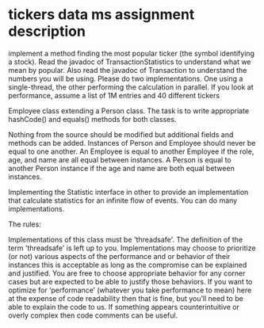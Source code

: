 # tickers data ms assignment description



implement a method finding the most popular ticker (the symbol identifying a stock).
Read the javadoc of TransactionStatistics to understand what we mean by popular. Also read the javadoc of Transaction to understand the numbers you will be using.
Please do two implementations. One using a single-thread, the other performing the calculation in parallel. If you look at performance, assume a list of 1M entries and 40 different tickers



Employee class extending a Person class. The task is to write appropriate hashCode() and equals() methods for both classes.

Nothing from the source should be modified but additional fields and methods can be added.
Instances of Person and Employee should never be equal to one another.
An Employee is equal to another Employee if the role, age, and name are all equal between
instances.
A Person is equal to another Person instance if the age and name are both equal between
instances.


Implementing the Statistic interface in other to provide an implementation that calculate statistics for an infinite flow of events. You can do many implementations.

The rules:

Implementations of this class must be 'threadsafe'. The definition of the term 'threadsafe' is left up to you.
Implementations may choose to prioritize (or not) various aspects of the performance and or behavior of their instances this is acceptable as long as the compromise can be explained and justified.
You are free to choose appropriate behavior for any corner cases but are expected to be able to justify those behaviors.
If you want to optimize for ‘performance’ (whatever you take performance to mean) here at the expense of code readability then that is fine, but you’ll need to be able to explain the code to us. If something appears counterintuitive or overly complex then code comments can be useful.
